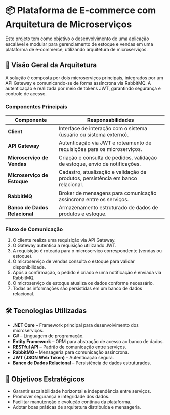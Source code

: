 # 📦 Plataforma de E-commerce com Arquitetura de Microserviços

Este projeto tem como objetivo o desenvolvimento de uma aplicação escalável e modular para gerenciamento de estoque e vendas em uma plataforma de e-commerce, utilizando arquitetura de microserviços.

## 🧠 Visão Geral da Arquitetura

A solução é composta por dois microserviços principais, integrados por um API Gateway e comunicando-se de forma assíncrona via RabbitMQ. A autenticação é realizada por meio de tokens JWT, garantindo segurança e controle de acesso.

### Componentes Principais

| Componente                    | Responsabilidades                                                                |
|-------------------------------|----------------------------------------------------------------------------------|
| **Client**                    | Interface de interação com o sistema (usuário ou sistema externo).               |
| **API Gateway**               | Autenticação via JWT e roteamento de requisições para os microserviços.          |
| **Microserviço de Vendas**    | Criação e consulta de pedidos, validação de estoque, envio de notificações.      |
| **Microserviço de Estoque**   | Cadastro, atualização e validação de produtos, persistência em banco relacional. |
| **RabbitMQ**                  | Broker de mensagens para comunicação assíncrona entre os serviços.               |
| **Banco de Dados Relacional** | Armazenamento estruturado de dados de produtos e estoque.                        |

### Fluxo de Comunicação

1. O cliente realiza uma requisição via API Gateway.
2. O Gateway autentica a requisição utilizando JWT.
3. A requisição é roteada para o microserviço correspondente (vendas ou estoque).
4. O microserviço de vendas consulta o estoque para validar disponibilidade.
5. Após a confirmação, o pedido é criado e uma notificação é enviada via RabbitMQ.
6. O microserviço de estoque atualiza os dados conforme necessário.
7. Todas as informações são persistidas em um banco de dados relacional.

## 🛠️ Tecnologias Utilizadas

- **.NET Core** – Framework principal para desenvolvimento dos microserviços.
- **C#** – Linguagem de programação.
- **Entity Framework** – ORM para abstração de acesso ao banco de dados.
- **RESTful API** – Padrão de comunicação entre serviços.
- **RabbitMQ** – Mensageria para comunicação assíncrona.
- **JWT (JSON Web Token)** – Autenticação segura.
- **Banco de Dados Relacional** – Persistência de dados estruturados.


## 📌 Objetivos Estratégicos

- Garantir escalabilidade horizontal e independência entre serviços.
- Promover segurança e integridade dos dados.
- Facilitar manutenção e evolução contínua da plataforma.
- Adotar boas práticas de arquitetura distribuída e mensageria.



